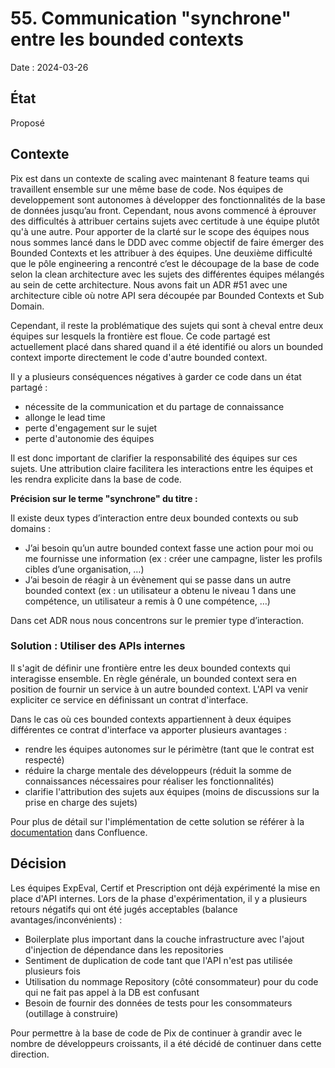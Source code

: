 # 55. Communication "synchrone" entre les bounded contexts 

Date : 2024-03-26

## État

Proposé

## Contexte

Pix est dans un contexte de scaling avec maintenant 8 feature teams qui travaillent ensemble sur une même base de code.
Nos équipes de developpement sont autonomes à développer des fonctionnalités de la base de données jusqu’au front.
Cependant, nous avons commencé à éprouver des difficultés à attribuer certains sujets avec certitude à une équipe plutôt qu'à une autre.
Pour apporter de la clarté sur le scope des équipes nous nous sommes lancé dans le DDD avec comme objectif de faire émerger des Bounded Contexts et les attribuer à des équipes.
Une deuxième difficulté que le pôle engineering a rencontré c’est le découpage de la base de code selon la clean architecture
avec les sujets des différentes équipes mélangés au sein de cette architecture.
Nous avons fait un ADR #51 avec une architecture cible où notre API sera découpée par Bounded Contexts et Sub Domain.

Cependant, il reste la problématique des sujets qui sont à cheval entre deux équipes sur lesquels la frontière est floue.
Ce code partagé est actuellement placé dans shared quand il a été identifié ou alors un bounded context importe directement le code d'autre bounded context.

Il y a plusieurs conséquences négatives à garder ce code dans un état partagé : 
- nécessite de la communication et du partage de connaissance
- allonge le lead time 
- perte d'engagement sur le sujet
- perte d'autonomie des équipes

Il est donc important de clarifier la responsabilité des équipes sur ces sujets.
Une attribution claire facilitera les interactions entre les équipes et les rendra explicite dans la base de code.

**Précision sur le terme "synchrone" du titre :**

Il existe deux types d’interaction entre deux bounded contexts ou sub domains : 
- J’ai besoin qu’un autre bounded context fasse une action pour moi ou me fournisse une information (ex : créer une campagne, lister les profils cibles d’une organisation, …)
- J’ai besoin de réagir à un évènement qui se passe dans un autre bounded context (ex : un utilisateur a obtenu le niveau 1 dans une compétence, un utilisateur a remis à 0 une compétence, …)

Dans cet ADR nous nous concentrons sur le premier type d’interaction.

### Solution : Utiliser des APIs internes

Il s'agit de définir une frontière entre les deux bounded contexts qui interagisse ensemble.
En règle générale, un bounded context sera en position de fournir un service à un autre bounded context.
L'API va venir expliciter ce service en définissant un contrat d'interface.

Dans le cas où ces bounded contexts appartiennent à deux équipes différentes ce contrat d'interface va apporter plusieurs avantages : 
- rendre les équipes autonomes sur le périmètre (tant que le contrat est respecté)
- réduire la charge mentale des développeurs (réduit la somme de connaissances nécessaires pour réaliser les fonctionnalités)
- clarifie l'attribution des sujets aux équipes (moins de discussions sur la prise en charge des sujets)

Pour plus de détail sur l'implémentation de cette solution se référer à la [documentation](https://1024pix.atlassian.net/wiki/spaces/EDTDT/pages/3929735180/Comment+int+ragir+entre+deux+bounded+contexts+ou+des+sous+domain) dans Confluence.

## Décision

Les équipes ExpEval, Certif et Prescription ont déjà expérimenté la mise en place d'API internes.
Lors de la phase d'expérimentation, il y a plusieurs retours négatifs qui ont été jugés acceptables (balance avantages/inconvénients) :
- Boilerplate plus important dans la couche infrastructure avec l'ajout d'injection de dépendance dans les repositories
- Sentiment de duplication de code tant que l'API n'est pas utilisée plusieurs fois
- Utilisation du nommage Repository (côté consommateur) pour du code qui ne fait pas appel à la DB est confusant
- Besoin de fournir des données de tests pour les consommateurs (outillage à construire)

Pour permettre à la base de code de Pix de continuer à grandir avec le nombre de développeurs croissants, il a été décidé de continuer dans cette direction.
